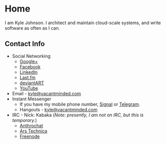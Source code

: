 # Home

I am Kyle Johnson. I architect and maintain cloud-scale systems, and write
software as often as I can.

## Contact Info

* Social Networking
  * [Google+](https://plus.google.com/u/0/117495881647553675055)
  * [Facebook](https://www.facebook.com/kyle.w.j)
  * [LinkedIn](https://www.linkedin.com/in/kylewj/)
  * [Last.fm](http://www.last.fm/user/KabakaDragon)
  * [deviantART](http://kabakalion.deviantart.com/)
  * [YouTube](https://www.youtube.com/user/KabakaLion)
* Email - [kyle@vacantminded.com](mailto:kyle@vacantminded.com)
* Instant Messenger
  * If you have my mobile phone number, [Signal](https://whispersystems.org/)
    or [Telegram](https://telegram.org/).
  * Hangouts - kyle@vacantminded.com
* IRC - Nick: Kabaka (_Note: presently, I am not on IRC, but this is temporary._)
  * [Anthrochat](irc://irc.anthrochat.net/)
  * [Ars Technica](irc://irc.arstechnica.com/)
  * [Freenode](irc://chat.freenode.net/)

